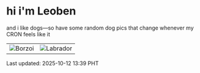 # hi i'm Leoben

and i like dogs—so have some random dog pics that change whenever my CRON feels like it

|  |  |
|--------|----------|
| ![Borzoi](https://random-dog-vercel.vercel.app/api/random-borzoi?v=1760247580) | ![Labrador](https://random-dog-vercel.vercel.app/api/random-labrador?v=1760247580) |

Last updated: 2025-10-12 13:39 PHT
